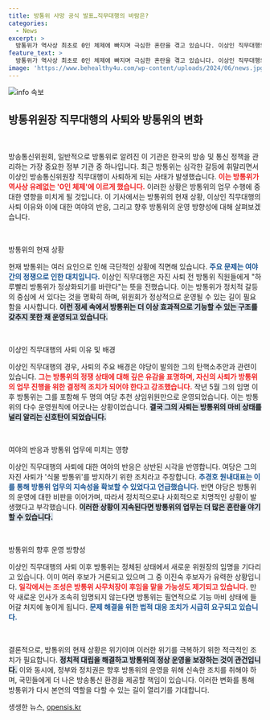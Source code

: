 ```yaml
---
title: 방통위 사망 공식 발표…직무대행의 바람은?
categories:
  - News
excerpt: >
  방통위가 역사상 최초로 0인 체제에 빠지며 극심한 혼란을 겪고 있습니다. 이상인 직무대행의 자진 사퇴는 여야 간 갈등의 심화를 보여주며, 향후 위원회 정상화 여부에 이목이 쏠리고 있습니다.
feature_text: >
  방통위가 역사상 최초로 0인 체제에 빠지며 극심한 혼란을 겪고 있습니다. 이상인 직무대행의 자진 사퇴는 여야 간 갈등의 심화를 보여주며, 향후 위원회 정상화 여부에 이목이 쏠리고 있습니다.
image: 'https://www.behealthy4u.com/wp-content/uploads/2024/06/news.jpg'
---
```


<p><img src="https://www.behealthy4u.com/wp-content/uploads/2024/06/news.jpg" alt="info 속보" /></p>

<h2 data-ke-size="size26">방통위원장 직무대행의 사퇴와 방통위의 변화</h2>

<p data-ke-size="size16">&nbsp;</p>

<p>방송통신위원회, 일반적으로 방통위로 알려진 이 기관은 한국의 방송 및 통신 정책을 관리하는 가장 중요한 정부 기관 중 하나입니다. 최근 방통위는 심각한 갈등에 휘말리면서 이상인 방송통신위원장 직무대행이 사퇴하게 되는 사태가 발생했습니다. <b><span style="color: #ee2323;">이는 방통위가 역사상 유례없는 '0인 체제'에 이르게 했습니다.</span></b> 이러한 상황은 방통위의 업무 수행에 중대한 영향을 미치게 될 것입니다. 이 기사에서는 방통위의 현재 상황, 이상인 직무대행의 사퇴 이유와 이에 대한 여야의 반응, 그리고 향후 방통위의 운영 방향성에 대해 살펴보겠습니다.</p>

<p data-ke-size="size16">&nbsp;</p>

<p>방통위의 현재 상황</p>

<p>현재 방통위는 여러 요인으로 인해 극단적인 상황에 직면해 있습니다. <b><span style="color: #1a5490;">주요 문제는 여야 간의 정쟁으로 인한 대치입니다.</span></b> 이상인 직무대행은 자진 사퇴 전 방통위 직원들에게 "하루빨리 방통위가 정상화되기를 바란다"는 뜻을 전했습니다. 이는 방통위가 정치적 갈등의 중심에 서 있다는 것을 명확히 하며, 위원회가 정상적으로 운영될 수 있는 길이 필요함을 시사합니다. <b><span style="background-color: #21538527;">이런 정세 속에서 방통위는 더 이상 효과적으로 기능할 수 있는 구조를 갖추지 못한 채 운영되고 있습니다.</span></b></p>

<p data-ke-size="size16">&nbsp;</p>

<p>이상인 직무대행의 사퇴 이유 및 배경</p>

<p>이상인 직무대행의 경우, 사퇴의 주요 배경은 야당이 발의한 그의 탄핵소추안과 관련이 있습니다. <b><span style="color: #ee2323;">그는 방통위의 정쟁 상태에 대해 깊은 유감을 표명하며, 자신의 사퇴가 방통위의 업무 진행을 위한 결정적 조치가 되어야 한다고 강조했습니다.</span></b> 작년 5월 그의 임명 이후 방통위는 그를 포함해 두 명의 여당 추천 상임위원만으로 운영되었습니다. 이는 방통위의 다수 운영원칙에 어긋나는 상황이었습니다. <b><span style="background-color: #21538527;">결국 그의 사퇴는 방통위의 마비 상태를 널리 알리는 신호탄이 되었습니다.</span></b></p>

<p data-ke-size="size16">&nbsp;</p>

<p>여야의 반응과 방통위 업무에 미치는 영향</p>

<p>이상인 직무대행의 사퇴에 대한 여야의 반응은 상반된 시각을 반영합니다. 여당은 그의 자진 사퇴가 '식물 방통위'를 방지하기 위한 조치라고 주장합니다. <b><span style="color: #1a5490;">추경호 원내대표는 이를 통해 방통위 업무의 지속성을 확보할 수 있었다고 언급했습니다.</span></b> 반면 야당은 방통위의 운영에 대한 비판을 이어가며, 따라서 정치적으로나 사회적으로 치명적인 상황이 발생했다고 부각했습니다. <b><span style="background-color: #21538527;">이러한 상황이 지속된다면 방통위의 업무는 더 많은 혼란을 야기할 수 있습니다.</span></b></p>

<p data-ke-size="size16">&nbsp;</p>

<p>방통위의 향후 운영 방향성</p>

<p>이상인 직무대행의 사퇴 이후 방통위는 정체된 상태에서 새로운 위원장의 임명을 기다리고 있습니다. 이미 여러 후보가 거론되고 있으며 그 중 이진숙 후보자가 유력한 상황입니다. <b><span style="color: #ee2323;">일각에서는 조성은 방통위 사무처장이 후임을 맡을 가능성도 제기되고 있습니다.</span></b> 만약 새로운 인사가 조속히 임명되지 않는다면 방통위는 필연적으로 기능 마비 상태에 들어갈 처지에 놓이게 됩니다. <b><span style="color: #1a5490;">문제 해결을 위한 법적 대응 조치가 시급히 요구되고 있습니다.</span></b></p>

<p data-ke-size="size16">&nbsp;</p>

<p>결론적으로, 방통위의 현재 상황은 위기이며 이러한 위기를 극복하기 위한 적극적인 조치가 필요합니다. <b><span style="background-color: #21538527;">정치적 대립을 해결하고 방통위의 정상 운영을 보장하는 것이 관건입니다.</span></b> 이와 동시에, 정부와 정치권은 향후 방통위의 운영을 위해 신속한 조치를 취해야 하며, 국민들에게 더 나은 방송통신 환경을 제공할 책임이 있습니다. 이러한 변화를 통해 방통위가 다시 본연의 역할을 다할 수 있는 길이 열리기를 기대합니다.</p>
생생한 뉴스, <a href="https://opensis.kr" rel="dofollow">opensis.kr</a>


